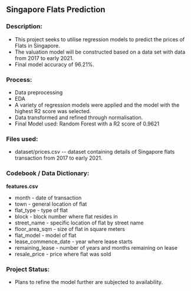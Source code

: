 ## Singapore Flats Prediction

### Description:

- This project seeks to utilise regression models to predict the prices of Flats in Singapore. 
- The valuation model will be constructed based on a data set with data from 2017 to early 2021. 
- Final model accuracy of 96.21%.

### Process:

- Data preprocessing 
- EDA
- A variety of regression models were applied and the model with the highest R2 score was selected. 
- Data transformed and refined through normalisation.
- Final Model used: Random Forest with a R2 score of 0.9621

### Files used:

- dataset/prices.csv -- dataset containing details of Singapore flats transaction from 2017 to early 2021.

### Codebook / Data Dictionary:

**features.csv**
- month - date of transaction
- town - general location of flat
- flat_type - type of flat
- block - block number where flat resides in
- street_name - specific location of flat by street name
- floor_area_sqm - size of flat in square meters
- flat_model - model of flat
- lease_commence_date - year where lease starts
- remaining_lease - number of years and months remaining on lease
- resale_price - price where flat was sold
  
### Project Status:
- Plans to refine the model further are subjected to availability.
